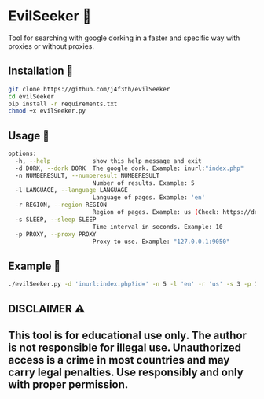 # EvilSeeker 🔭

Tool for searching with google dorking in a faster and specific way with proxies or without proxies.

## Installation 📂

```bash
git clone https://github.com/j4f3th/evilSeeker 
cd evilSeeker
pip install -r requirements.txt
chmod +x evilSeeker.py
```

## Usage 📖

```bash
options:
  -h, --help            show this help message and exit
  -d DORK, --dork DORK  The google dork. Example: inurl:"index.php"
  -n NUMBERESULT, --numberesult NUMBERESULT
                        Number of results. Example: 5
  -l LANGUAGE, --language LANGUAGE
                        Language of pages. Example: 'en'
  -r REGION, --region REGION
                        Region of pages. Example: us (Check: https://developers.google.com/custom-search/docs/json_api_reference#countryCodes)),
  -s SLEEP, --sleep SLEEP
                        Time interval in seconds. Example: 10
  -p PROXY, --proxy PROXY
                        Proxy to use. Example: "127.0.0.1:9050"
```

## Example 🔎

~~~bash
./evilSeeker.py -d 'inurl:index.php?id=' -n 5 -l 'en' -r 'us' -s 3 -p 127.0.0.1:9050
~~~

## DISCLAIMER ⚠️

This tool is for educational use only. The author is not responsible for illegal use. Unauthorized access is a crime in most countries and may carry legal penalties. Use responsibly and only with proper permission.
---
